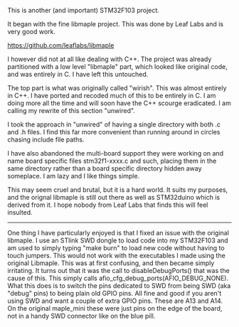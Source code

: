 This is another (and important) STM32F103 project.

It began with the fine libmaple project.
This was done by Leaf Labs and is very good work.

https://github.com/leaflabs/libmaple

I however did not at all like dealing with C++.
The project was already partitioned with a low level "libmaple"
part, which looked like original code, and was entirely in C.
I have left this untouched.

The top part is what was originally called "wirish".
This was almost entirely in C++.
I have ported and recoded much of this to be entirely in C.
I am doing more all the time and will soon have the C++ scourge eradicated.
I am calling my rewrite of this section "unwired".

I took the approach in "unwired" of having a single directory with
both .c and .h files.  I find this far more convenient than running
around in circles chasing include file paths.

I have also abandoned the multi-board support they were working on
and name board specific files stm32f1-xxxx.c and such, placing
them in the same directory rather than a board specific directory
hidden away someplace.  I am lazy and I like things simple.

This may seem cruel and brutal, but it is a hard world.
It suits my purposes, and the orignal libmaple is still out there
as well as STM32duino which is derived from it.
I hope nobody from Leaf Labs that finds this will feel insulted.

-----

One thing I have particularly enjoyed is that I fixed an issue with the
original libmaple.  I use an STlink SWD dongle to load code into my
STM32F103 and am used to simply typing "make burn" to load new code without
having to touch jumpers.  This would not work with the executables I
made using the original Libmaple.  This was at first confusing,
and then became simply irritating.
It turns out that it was the call to disableDebugPorts() that was
the cause of this.  This simply calls afio_cfg_debug_ports(AFIO_DEBUG_NONE).
What this does is to switch the pins dedicated to SWD from being SWD (aka
"debug" pins) to being plain old GPIO pins.  All fine and good if you aren't
using SWD and want a couple of extra GPIO pins.
These are A13 and A14.  On the original maple_mini these were just pins on
the edge of the board, not in a handy SWD connector like on the blue pill.
